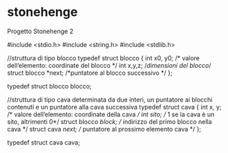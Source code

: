 stonehenge
==========

Progetto Stonehenge 2

#include <stdio.h>
#include <string.h>
#include <stdlib.h>

//struttura di tipo blocco
typedef struct blocco {
	int x0, y0; /* valore dell’elemento: coordinate del blocco */
	int x,y,z; /*dimensioni del blocco*/
	struct blocco *next; /*puntatore al blocco successivo */
};

typedef struct blocco blocco;

//struttura di tipo cava determinata da due interi, un puntatore ai blocchi contenuti e un puntatore alla cava successiva
typedef struct cava {
	int x, y; /* valore dell’elemento: coordinate della cava */
	int sito; /* 1 se la cava è un sito, altrimenti 0*/
	struct blocco *block; /* indirizzo del primo blocco nella cava */
	struct cava *next; /* puntatore al prossimo elemento cava */
};

typedef struct cava cava;

